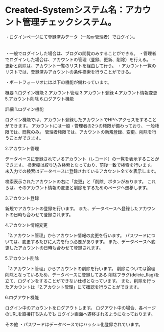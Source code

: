 # Created-Systemシステム名：アカウント管理チェックシステム。

・ログインページにて登録済みデータ（一般or管理者）でログイン。<br><br><br>
・一般でログインした場合は、ブログの閲覧のみすることができる。
・管理者でログインした場合は、アカウントの管理（登録、更新、削除）を行える。
・更新と削除は、アカウント一覧のリストを経由して行う。
・アカウント一覧のリストでは、登録済みアカウントの条件検索を行うことができる。


・ポートフォーリオには以下の機能が備わっています。

概要
1.ログイン機能
2.アカウント管理
3.アカウント登録
4.アカウント情報変更
5.アカウント削除
6.ログアウト機能


詳細
1.ログイン機能

ログイン機能では、アカウント登録したアカウントでHPへアクセスをすることができます。
アカウントには一般・管理者の2つの権限が備わっており、
一般権限では、閲覧のみ。
管理者権限では、アカウントの新規登録、変更、削除を行うことができます。


2.アカウント管理

データベースに登録されているアカウント（レコード）の一覧を表示することができます。
検索欄は絞り込み検索となっており、前後一致で検索を行います。
未入力での検索はデータベースに登録されているアカウント全てを表示します。

検索表示されたアカウントの右に「変更」と「削除」ボタンがあります。
これらは、そのアカウント情報の変更と削除をするためのページへ遷移します。


3.アカウント登録

新規でアカウントの登録を行います。
また、データベースへ登録したアカウントの日時も合わせて登録されます。


4.アカウント情報変更

「2.アカウント管理」からアカウント情報の変更を行います。
パスワードについては、変更するたびに入力を行う必要があります。
また、データベースへ変更したアカウントの日時も合わせて登録されます。


5.アカウント削除

「2.アカウント管理」からアカウントの削除を行います。
削除については論理削除となっているため、データベースに登録してある
削除フラグ(delete_flag)を立て、ログインをすることができない仕様となっています。
また、削除を行ったアカウントは「2.アカウント管理」にて確認を行うことができます。


6.ログアウト機能

ログイン中のアカウントをログアウトします。
ログアウト中の場合、各ページのURLを直接打ち込んでも
ログイン画面へ遷移されるようになっております。


その他
・パスワードはデータベースではハッシュ化登録されています。
